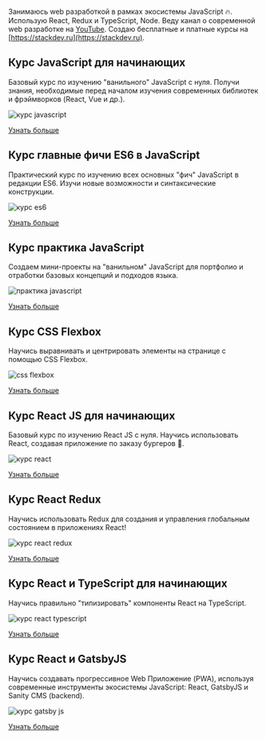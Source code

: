 Занимаюсь web разработкой в рамках экосистемы JavaScript :fire:. 
Использую React, Redux и TypeScript, Node. 
Веду канал о современной web разработке на [YouTube](https://www.youtube.com/@stackdev).
Создаю бесплатные и платные курсы на [https://stackdev.ru](https://stackdev.ru).

## Курс JavaScript для начинающих
Базовый курс по изучению "ванильного" JavaScript с нуля. Получи знания, необходимые перед началом изучения современных библиотек и фрэймворков (React, Vue и др.).

<div>
    <img style="max-width:340px" src="https://res.cloudinary.com/dlmeqtsfq/image/upload/v1652016219/JS001/js001-Complete_640_360.jpg" alt="курс javascript"/>
</div>


[Узнать больше](https://stackdev.ru/courses/javascript)

## Курс главные фичи ES6 в JavaScript
Практический курс по изучению всех основных "фич" JavaScript в редакции ES6.
Изучи новые возможности и синтаксические конструкции.

<div>
    <img style="max-width:340px" src="https://res.cloudinary.com/dlmeqtsfq/image/upload/v1652019885/ES6/ES6-CourseCard_640_360.jpg" alt="курс es6"/>
</div>

[Узнать больше](https://stackdev.ru/courses/es6)

## Курс практика JavaScript
Создаем мини-проекты на "ванильном" JavaScript для портфолио и отработки базовых концепций и подходов языка.

<div>
    <img style="max-width:340px" src="https://res.cloudinary.com/dlmeqtsfq/image/upload/v1697809439/2023-Stackdev/course-thumbs/js-practice_640_360.jpg" alt="практика javascript"/>
</div>

[Узнать больше](https://stackdev.ru/courses/js-practice)

## Курс CSS Flexbox

Научись выравнивать и центрировать элементы на странице с помощью CSS Flexbox.

<div>
    <img style="max-width:340px" src="https://res.cloudinary.com/dlmeqtsfq/image/upload/v1663227427/2022/FlexBox/flex-box-card_640_360.jpg" alt="css flexbox"/>
</div>

[Узнать больше](https://stackdev.ru/courses/flex-box)

## Курс React JS для начинающих

Базовый курс по изучению React JS с нуля. Научись использовать React, создавая приложение по заказу бургеров :hamburger:.

<div>
    <img style="max-width:340px" src="https://res.cloudinary.com/dlmeqtsfq/image/upload/v1652019145/REACT001/React001-Card-2022_640_360.jpg" alt="курс react"/>
</div>

[Узнать больше](https://react001.ru)

## Курс React Redux

Научись использовать Redux для создания и управления глобальным состоянием в приложениях React!

<div>
    <img style="max-width:340px" src="https://res.cloudinary.com/dlmeqtsfq/image/upload/v1661869892/2022/React-Redux-Stackdev/react-redux-card_640_360.jpg" alt="курс react redux"/>
</div>

[Узнать больше](https://stackdev.ru/courses/react-redux)

## Курс React и TypeScript для начинающих

Научись правильно "типизировать" компоненты React на TypeScript.

<div>
    <img style="max-width:340px" src="https://res.cloudinary.com/dlmeqtsfq/image/upload/v1679044324/2023-Stackdev/course-thumbs/react-typescript_640_360.jpg" alt="курс react typescript"/>
</div>

[Узнать больше](https://stackdev.ru/courses/react-ts)

## Курс React и GatsbyJS

Научись создавать прогрессивное Web Приложение (PWA), используя современные инструменты экосистемы JavaScript: React, GatsbyJS и Sanity CMS (backend).

<div>
    <img style="max-width:340px" src="https://res.cloudinary.com/dlmeqtsfq/image/upload/v1652018070/GATSBY-PRO/GatsbyPro-Complete_640_360.jpg" alt="курс gatsby js"/>
</div>

[Узнать больше](https://gatsbyjs.ru)